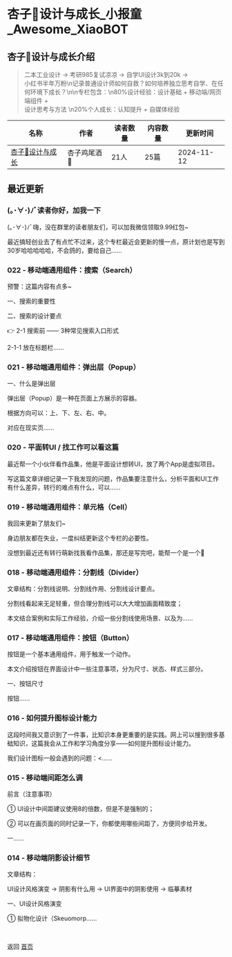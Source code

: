 # 杏子🧸设计与成长_小报童_Awesome_XiaoBOT

## 杏子🧸设计与成长介绍
> 二本工业设计 → 考研985复试凉凉 → 自学UI设计3k到20k →  
小红书半年万粉\n记录普通设计师如何自救？如何培养独立思考自学、在任何环境下成长？\n\n专栏包含：\n80%设计经验：设计基础 + 移动端/网页端组件 +  
设计思考与方法 \n20%个人成长：认知提升 + 自媒体经验  
  


|名称|作者|读者数量|内容数量|更新时间|
|---|---|---|---|---|
|[杏子🧸设计与成长](https://xiaobot.net/p/xzjwj2024?refer=0b133df9-27dc-423b-8101-639049001c13)|杏子鸡尾酒🍹|21人|25篇|2024-11-12|

## 最近更新
### (｡･∀･)ﾉﾞ读者你好，加我一下

(｡･∀･)ﾉﾞ嗨，没在群里的读者朋友们，可以加我微信领取9.99红包~

最近搞轻创业去了有点忙不过来，这个专栏最近会更新的慢一点，原计划也是写到30岁哈哈哈哈哈，不会鸽的，要给自己......

### 022 - 移动端通用组件：搜索（Search）

预警：这篇内容有点多~

一、搜索的重要性

二、搜索的设计要点

👉 2-1 搜索前 —— 3种常见搜索入口形式

2-1-1 放在标题栏......

### 021 - 移动端通用组件：弹出层（Popup）

一、什么是弹出层

弹出层（Popup）是一种在页面上方展示的容器。

根据方向可以：上、下、左、右、中。

对应在现实页......

### 020 - 平面转UI / 找工作可以看这篇

最近帮一个小伙伴看作品集，他是平面设计想转UI，放了两个App是虚拟项目。

写这篇文章详细记录一下我发现的问题，作品集要注意什么，分析平面和UI工作有什么差异，转行的难点有什么，可以......

### 019 - 移动端通用组件：单元格（Cell）

我回来更新了朋友们~

身边朋友都在失业，一度纠结更新这个专栏的必要性。

没想到最近还有转行萌新找我看作品集，那还是写完吧，能帮一个是一个🤣

### 018 - 移动端通用组件：分割线（Divider）

文章结构：分割线说明、分割线作用、分割线设计要点。

分割线看起来无足轻重，但合理分割线可以大大增加画面精致度；

本文结合案例和实际工作经验，介绍一些分割线使用场景、以及为......

### 017 - 移动端通用组件：按钮（Button）

按钮是一个基本通用组件，用于触发一个动作。

本文介绍按钮在界面设计中一些注意事项，分为尺寸、状态、样式三部分。

一、按钮尺寸

按钮......

### 016 - 如何提升图标设计能力

这段时间我又意识到了一件事，比知识本身更重要的是实践。网上可以搜到很多基础知识，这篇我会从工作和学习角度分享——如何提升图标设计能力。

我们设计图标一般会遇到的问题：<......

### 015 - 移动端间距怎么调

前言（注意事项）

① UI设计中间距建议使用8的倍数，但是不是强制的；

② 可以在画页面的同时记录一下，你都使用哪些间距了，方便同步给开发。

一......

### 014 - 移动端阴影设计细节

文章结构：

UI设计风格演变 → 阴影有什么用 → UI界面中的阴影使用 → 临摹素材

一、UI设计风格演变

① 拟物化设计（Skeuomorp......


<a href="https://github.com/Reno9527/awesome-xiaobot" style="color: white; text-decoration: none;">awesome-xiaobot</a>

返回 [首页](../README.md)
